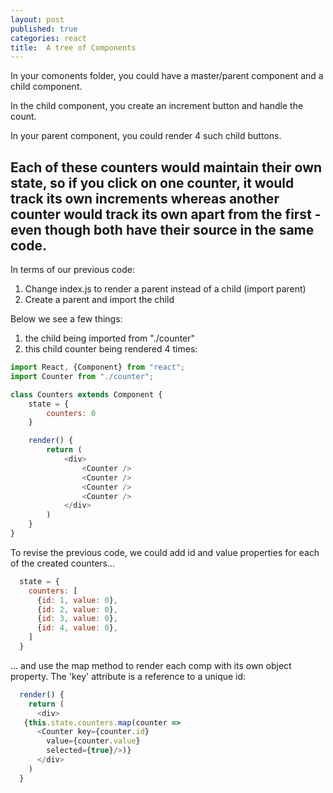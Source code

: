 ```yaml
---
layout: post
published: true
categories: react
title:  A tree of Components
---
```



In your comonents folder, you could have a master/parent component and a child component. 

In the child component, you create an increment button and handle the count.  

In your parent component, you could render 4 such child buttons. 

Each of these counters would maintain their own state, so if you click on one counter, it would track its own increments whereas another counter would track its own apart from the first - even though both have their source in the same code. 
----

In terms of our previous code: 
1. Change index.js to render a parent instead of a child (import parent)
2. Create a parent and import the child

Below we see a few things: 
1. the child being imported from "./counter"
2. this child counter being rendered 4 times:  

```javascript
import React, {Component} from "react";
import Counter from "./counter";

class Counters extends Component {
    state = {
        counters: 0
    }

    render() {
        return (
            <div>
                <Counter />
                <Counter />
                <Counter />
                <Counter />
            </div>
        )
    }
}
```
To revise the previous code, we could add id and value properties for each of the created counters...


```javascript
  state = {
    counters: [
      {id: 1, value: 0}, 
      {id: 2, value: 0}, 
      {id: 3, value: 0}, 
      {id: 4, value: 0}, 
    ]
  }
```

 ... and use the map method to render each comp with its own object property.  The 'key' attribute is a reference to a unique id:  

```javascript
  render() {
    return (
      <div>
   {this.state.counters.map(counter => 
      <Counter key={counter.id} 
        value={counter.value}
        selected={true}/>)}
      </div>
    )
  }
```
 


